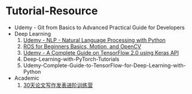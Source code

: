# Tutorial-Resource
- Udemy - Git from Basics to Advanced Practical Guide for Developers
- Deep Learning
    1. [Udemy - NLP - Natural Language Processing with Python](https://youtube.com/playlist?list=PLpu5MZcFFoWy0gBZHIpypw8rcIxlZR93I)
    2. [ROS for Beginners Basics, Motion, and OpenCV](https://youtube.com/playlist?list=PLpu5MZcFFoWxc1S7pnPFmSP4YILYNXPwU)
    3. [Udemy - A Complete Guide on TensorFlow 2.0 using Keras API](https://youtube.com/playlist?list=PLpu5MZcFFoWwlfxEGPqBQFuJ1bJUw9_r5)
    4. Deep-Learning-with-PyTorch-Tutorials
    5. Udemy-Complete-Guide-to-TensorFlow-for-Deep-Learning-with-Python
- Academic
    1. [30天论文写作发表进阶训练营](https://youtube.com/playlist?list=PLpu5MZcFFoWxYmxb1J7JsXDHWKzQF-HDt)